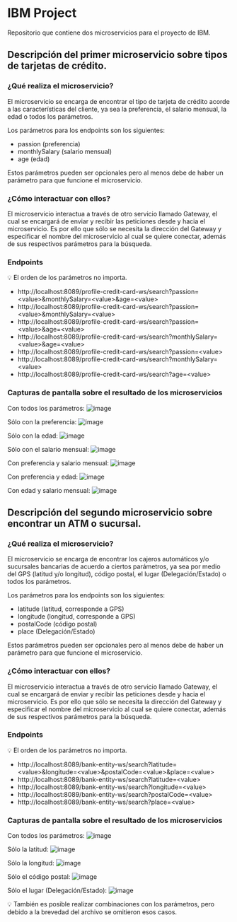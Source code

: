 # IBM Project
Repositorio que contiene dos microservicios para el proyecto de IBM.

## Descripción del primer microservicio sobre tipos de tarjetas de crédito.

### ¿Qué realiza el microservicio?

El microservicio se encarga de encontrar el tipo de tarjeta de crédito acorde a las características del cliente, ya sea la preferencia, el salario mensual, la edad o todos los parámetros.

Los parámetros para los endpoints son los siguientes:

- passion (preferencia)
- monthlySalary (salario mensual)
- age (edad)

Estos parámetros pueden ser opcionales pero al menos debe de haber un parámetro para que funcione el microservicio.

### ¿Cómo interactuar con ellos?

El microservicio interactua a través de otro servicio llamado Gateway, el cual se encargará de enviar y recibir las peticiones desde y hacia el microservicio.
Es por ello que sólo se necesita la dirección del Gateway y especificar el nombre del microservicio al cual se quiere conectar, además de sus respectivos parámetros para la búsqueda.


### Endpoints

:bulb: El orden de los parámetros no importa.

- http://localhost:8089/profile-credit-card-ws/search?passion=<value\>&monthlySalary=<value\>&age=<value\>
- http://localhost:8089/profile-credit-card-ws/search?passion=<value\>&monthlySalary=<value\>
- http://localhost:8089/profile-credit-card-ws/search?passion=<value\>&age=<value\>
- http://localhost:8089/profile-credit-card-ws/search?monthlySalary=<value\>&age=<value\>
- http://localhost:8089/profile-credit-card-ws/search?passion=<value\>
- http://localhost:8089/profile-credit-card-ws/search?monthlySalary=<value\>
- http://localhost:8089/profile-credit-card-ws/search?age=<value\>
  

### Capturas de pantalla sobre el resultado de los microservicios

Con todos los parámetros:
![image](https://user-images.githubusercontent.com/46584463/137610002-81fed063-2884-47da-b950-8a66dbd1b7a6.png)


Sólo con la preferencia:
![image](https://user-images.githubusercontent.com/46584463/137610019-7cc073a6-422d-4513-b3a7-1243708a5ca1.png)


Sólo con la edad:
![image](https://user-images.githubusercontent.com/46584463/137610034-5cca670b-fcb3-4141-901e-d3d5f606e384.png)


Sólo con el salario mensual:
![image](https://user-images.githubusercontent.com/46584463/137610050-5d7c04d0-8e79-4554-85e2-a91241dc4ac7.png)


Con preferencia y salario mensual:
![image](https://user-images.githubusercontent.com/46584463/137610075-f27c6620-2cc9-481e-92dd-a65fd3e70b98.png)


Con preferencia y edad:
![image](https://user-images.githubusercontent.com/46584463/137610088-45e16c47-ccf1-4785-b45e-828d39dbbabf.png)


Con edad y salario mensual:
![image](https://user-images.githubusercontent.com/46584463/137610097-595e43a2-135a-4362-a055-52d1d00cc14a.png)




## Descripción del segundo microservicio sobre encontrar un ATM o sucursal.

### ¿Qué realiza el microservicio?

El microservicio se encarga de encontrar los cajeros automáticos y/o sucursales bancarias de acuerdo a ciertos parámetros, ya sea por medio del GPS (latitud y/o longitud), código postal, el lugar (Delegación/Estado) o todos los parámetros.

Los parámetros para los endpoints son los siguientes:

- latitude (latitud, corresponde a GPS)
- longitude (longitud, corresponde a GPS)
- postalCode (código postal)
- place (Delegación/Estado)

Estos parámetros pueden ser opcionales pero al menos debe de haber un parámetro para que funcione el microservicio.

### ¿Cómo interactuar con ellos?

El microservicio interactua a través de otro servicio llamado Gateway, el cual se encargará de enviar y recibir las peticiones desde y hacia el microservicio.
Es por ello que sólo se necesita la dirección del Gateway y especificar el nombre del microservicio al cual se quiere conectar, además de sus respectivos parámetros para la búsqueda.


### Endpoints

:bulb: El orden de los parámetros no importa.
  
- http://localhost:8089/bank-entity-ws/search?latitude=<value\>&longitude=<value\>&postalCode=<value\>&place=<value\>
- http://localhost:8089/bank-entity-ws/search?latitude=<value\>
- http://localhost:8089/bank-entity-ws/search?longitude=<value\>
- http://localhost:8089/bank-entity-ws/search?postalCode=<value\>
- http://localhost:8089/bank-entity-ws/search?place=<value\>

### Capturas de pantalla sobre el resultado de los microservicios

Con todos los parámetros:
![image](https://user-images.githubusercontent.com/46584463/137771223-484844a4-c634-465b-866a-30a0e7316972.png)


Sólo la latitud:
![image](https://user-images.githubusercontent.com/46584463/137644284-7a1ddf3c-ddee-4b1a-b2f6-e1e14d2d6faa.png)


Sólo la longitud:
![image](https://user-images.githubusercontent.com/46584463/137644294-a347d0b4-3bae-409a-8d24-81e597f2dea0.png)


Sólo el código postal:
![image](https://user-images.githubusercontent.com/46584463/137644305-3ef0ab8b-c920-4af0-85b5-064496bfd2e8.png)


Sólo el lugar (Delegación/Estado):
![image](https://user-images.githubusercontent.com/46584463/137644325-79c596df-c20c-4902-9642-45ba9351a6ea.png)

:bulb: También es posible realizar combinaciones con los parámetros, pero debido a la brevedad del archivo se omitieron esos casos.




